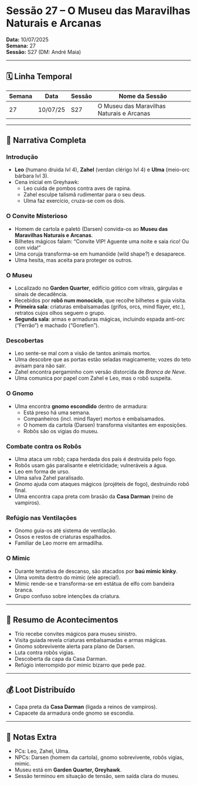 # Sessão 27 – O Museu das Maravilhas Naturais e Arcanas  
**Data:** 10/07/2025  
**Semana:** 27  
**Sessão:** S27 (DM: André Maia)  

---

## 🗓 Linha Temporal
| Semana | Data      | Sessão | Nome da Sessão                           |
|--------|-----------|--------|-------------------------------------------|
| 27     | 10/07/25  | S27    | O Museu das Maravilhas Naturais e Arcanas |

---

## 📖 Narrativa Completa

### Introdução
- **Leo** (humano druida lvl 4), **Zahel** (verdan clérigo lvl 4) e **Ulma** (meio-orc bárbara lvl 3).  
- Cena inicial em Greyhawk:  
  - Leo cuida de pombos contra aves de rapina.  
  - Zahel esculpe talismã rudimentar para o seu deus.  
  - Ulma faz exercício, cruza-se com os dois.  

### O Convite Misterioso
- Homem de cartola e paletó (Darsen) convida-os ao **Museu das Maravilhas Naturais e Arcanas**.  
- Bilhetes mágicos falam: “Convite VIP! Aguente uma noite e saia rico! Ou com vida!”  
- Uma coruja transforma-se em humanóide (wild shape?) e desaparece.  
- Ulma hesita, mas aceita para proteger os outros.  

### O Museu
- Localizado no **Garden Quarter**, edifício gótico com vitrais, gárgulas e sinais de decadência.  
- Recebidos por **robô num monociclo**, que recolhe bilhetes e guia visita.  
- **Primeira sala**: criaturas embalsamadas (grifos, orcs, mind flayer, etc.), retratos cujos olhos seguem o grupo.  
- **Segunda sala**: armas e armaduras mágicas, incluindo espada anti-orc (“Ferrão”) e machado (“Gorefien”).  

### Descobertas
- Leo sente-se mal com a visão de tantos animais mortos.  
- Ulma descobre que as portas estão seladas magicamente; vozes do teto avisam para não sair.  
- Zahel encontra pergaminho com versão distorcida de *Branca de Neve*.  
- Ulma comunica por papel com Zahel e Leo, mas o robô suspeita.  

### O Gnomo
- Ulma encontra **gnomo escondido** dentro de armadura:  
  - Está preso há uma semana.  
  - Companheiros (incl. mind flayer) mortos e embalsamados.  
  - O homem da cartola (Darsen) transforma visitantes em exposições.  
  - Robôs são os vigias do museu.  

### Combate contra os Robôs
- Ulma ataca um robô; capa herdada dos pais é destruída pelo fogo.  
- Robôs usam gás paralisante e eletricidade; vulneráveis a água.  
- Leo em forma de urso.  
- Ulma salva Zahel paralisado.  
- Gnomo ajuda com ataques mágicos (projéteis de fogo), destruindo robô final.  
- Ulma encontra capa preta com brasão da **Casa Darman** (reino de vampiros).  

### Refúgio nas Ventilações
- Gnomo guia-os até sistema de ventilação.  
- Ossos e restos de criaturas espalhados.  
- Familiar de Leo morre em armadilha.  

### O Mimic
- Durante tentativa de descanso, são atacados por **baú mimic kinky**.  
- Ulma vomita dentro do mimic (ele aprecia!).  
- Mimic rende-se e transforma-se em estátua de elfo com bandeira branca.  
- Grupo confuso sobre intenções da criatura.  

---

## 🎲 Resumo de Acontecimentos
- Trio recebe convites mágicos para museu sinistro.  
- Visita guiada revela criaturas embalsamadas e armas mágicas.  
- Gnomo sobrevivente alerta para plano de Darsen.  
- Luta contra robôs vigias.  
- Descoberta da capa da Casa Darman.  
- Refúgio interrompido por mimic bizarro que pede paz.  

---

## 💰 Loot Distribuído
- Capa preta da **Casa Darman** (ligada a reinos de vampiros).  
- Capacete da armadura onde gnomo se escondia.  

---

## 🧾 Notas Extra
- PCs: Leo, Zahel, Ulma.  
- NPCs: Darsen (homem da cartola), gnomo sobrevivente, robôs vigias, mimic.  
- Museu está em **Garden Quarter, Greyhawk**.  
- Sessão terminou em situação de tensão, sem saída clara do museu.  
